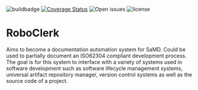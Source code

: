 ![buildbadge](https://img.shields.io/github/actions/workflow/status/MeindertN/RoboClerk/build.yml?branch=main) [![Coverage Status](https://coveralls.io/repos/github/MeindertN/RoboClerk/badge.svg?branch=main&kill_cache=1)](https://coveralls.io/github/MeindertN/RoboClerk?branch=main&kill_cache=1) ![Open issues](https://img.shields.io/github/issues-raw/MeindertN/RoboClerk) ![license](https://img.shields.io/github/license/MeindertN/RoboClerk)

# RoboClerk

Aims to become a documentation automation system for SaMD. Could be used to partially document an ISO62304 compliant development process. The goal is for this system to interface with a variety of systems used in software development such as software lifecycle management systems, universal artifact repository manager, version control systems as well as the source code of a project.
